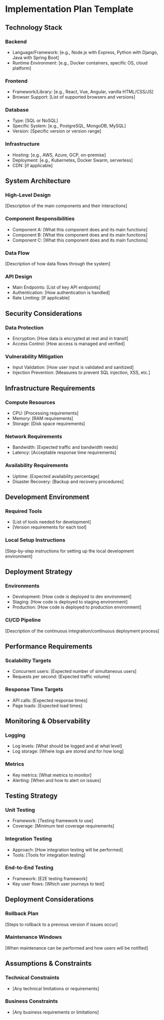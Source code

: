 # Implementation Plan Template

## Technology Stack

### Backend
- Language/Framework: [e.g., Node.js with Express, Python with Django, Java with Spring Boot]
- Runtime Environment: [e.g., Docker containers, specific OS, cloud platform]

### Frontend
- Framework/Library: [e.g., React, Vue, Angular, vanilla HTML/CSS/JS]
- Browser Support: [List of supported browsers and versions]

### Database
- Type: [SQL or NoSQL]
- Specific System: [e.g., PostgreSQL, MongoDB, MySQL]
- Version: [Specific version or version range]

### Infrastructure
- Hosting: [e.g., AWS, Azure, GCP, on-premise]
- Deployment: [e.g., Kubernetes, Docker Swarm, serverless]
- CDN: [if applicable]

## System Architecture

### High-Level Design
[Description of the main components and their interactions]

### Component Responsibilities
- Component A: [What this component does and its main functions]
- Component B: [What this component does and its main functions]
- Component C: [What this component does and its main functions]

### Data Flow
[Description of how data flows through the system]

### API Design
- Main Endpoints: [List of key API endpoints]
- Authentication: [How authentication is handled]
- Rate Limiting: [If applicable]

## Security Considerations

### Data Protection
- Encryption: [How data is encrypted at rest and in transit]
- Access Control: [How access is managed and verified]

### Vulnerability Mitigation
- Input Validation: [How user input is validated and sanitized]
- Injection Prevention: [Measures to prevent SQL injection, XSS, etc.]

## Infrastructure Requirements

### Compute Resources
- CPU: [Processing requirements]
- Memory: [RAM requirements]
- Storage: [Disk space requirements]

### Network Requirements
- Bandwidth: [Expected traffic and bandwidth needs]
- Latency: [Acceptable response time requirements]

### Availability Requirements
- Uptime: [Expected availability percentage]
- Disaster Recovery: [Backup and recovery procedures]

## Development Environment

### Required Tools
- [List of tools needed for development]
- [Version requirements for each tool]

### Local Setup Instructions
[Step-by-step instructions for setting up the local development environment]

## Deployment Strategy

### Environments
- Development: [How code is deployed to dev environment]
- Staging: [How code is deployed to staging environment]
- Production: [How code is deployed to production environment]

### CI/CD Pipeline
[Description of the continuous integration/continuous deployment process]

## Performance Requirements

### Scalability Targets
- Concurrent users: [Expected number of simultaneous users]
- Requests per second: [Expected traffic volume]

### Response Time Targets
- API calls: [Expected response times]
- Page loads: [Expected load times]

## Monitoring & Observability

### Logging
- Log levels: [What should be logged and at what level]
- Log storage: [Where logs are stored and for how long]

### Metrics
- Key metrics: [What metrics to monitor]
- Alerting: [When and how to alert on issues]

## Testing Strategy

### Unit Testing
- Framework: [Testing framework to use]
- Coverage: [Minimum test coverage requirements]

### Integration Testing
- Approach: [How integration testing will be performed]
- Tools: [Tools for integration testing]

### End-to-End Testing
- Framework: [E2E testing framework]
- Key user flows: [Which user journeys to test]

## Deployment Considerations

### Rollback Plan
[Steps to rollback to a previous version if issues occur]

### Maintenance Windows
[When maintenance can be performed and how users will be notified]

## Assumptions & Constraints

### Technical Constraints
- [Any technical limitations or requirements]

### Business Constraints
- [Any business requirements or limitations]